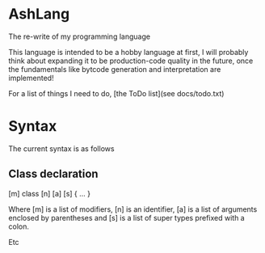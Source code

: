 # AshLang
The re-write of my programming language

This language is intended to be a hobby language at first, I will probably think about expanding it to be production-code quality in the future, once the fundamentals like bytcode generation and interpretation are implemented!

For a list of things I need to do, [the ToDo list](see docs/todo.txt)

# Syntax
The current syntax is as follows

## Class declaration
[m] class [n] [a] [s] { ... }

Where [m] is a list of modifiers, [n] is an identifier, [a] is a list of arguments enclosed by parentheses and [s] is a list of super types prefixed with a colon.

Etc
